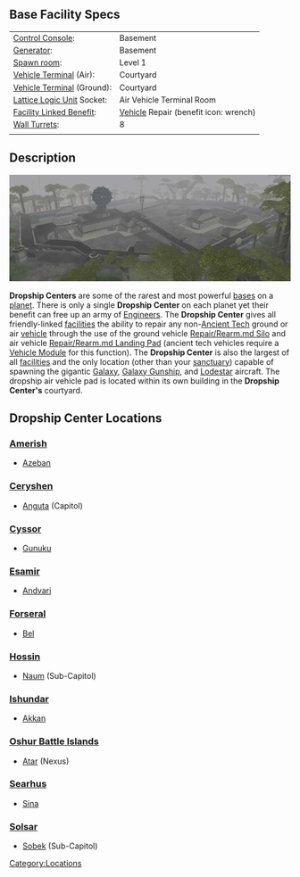 ## Base Facility Specs

|                                                                   |                                                                |
| ----------------------------------------------------------------- | -------------------------------------------------------------- |
| [Control Console](Control_Console.md):                 | Basement                                                       |
| [Generator](Generator.md):                             | Basement                                                       |
| [Spawn room](Respawn_room.md):                         | Level 1                                                        |
| [Vehicle Terminal](Vehicle_Terminal.md) (Air):         | Courtyard                                                      |
| [Vehicle Terminal](Vehicle_Terminal.md) (Ground):      | Courtyard                                                      |
| [Lattice Logic Unit](LLU.md) Socket:                   | Air Vehicle Terminal Room                                      |
| [Facility Linked Benefit](Facility_Linked_Benefit.md): | [Vehicle](Vehicle.md) Repair (benefit icon: wrench) |
| [Wall Turrets](Phalanx.md):                            | 8                                                              |
|                                                                   |                                                                |

## Description

![](images/Dropship.jpg "Dropship.jpg")

**Dropship Centers** are some of the rarest and most powerful
[bases](facilities.md) on a [planet](planet.md). There
is only a single **Dropship Center** on each planet yet their benefit
can free up an army of [Engineers](Engineering.md). The
**Dropship Center** gives all friendly-linked
[facilities](facilities.md) the ability to repair any
non-[Ancient Tech](Ancient_Tech.md) ground or air
[vehicle](Vehicle_Index.md) through the use of the ground
vehicle [Repair/Rearm.md Silo](Repair/Rearm_Silo.md) and air
vehicle [Repair/Rearm.md Landing Pad](Landing_Pad.md) (ancient tech
vehicles require a [Vehicle Module](Vehicle_Module.md) for this
function). The **Dropship Center** is also the largest of all
[facilities](facilities.md) and the only location (other than
your [sanctuary](sanctuary.md)) capable of spawning the gigantic
[Galaxy](Galaxy.md), [Galaxy
Gunship](Galaxy_Gunship.md), and [Lodestar](Lodestar.md)
aircraft. The dropship air vehicle pad is located within its own
building in the **Dropship Center's** courtyard.

## Dropship Center Locations

### [Amerish](Amerish.md)

- [Azeban](Azeban.md)

### [Ceryshen](Ceryshen.md)

- [Anguta](Anguta.md) (Capitol)

### [Cyssor](Cyssor.md)

- [Gunuku](Gunuku.md)

### [Esamir](Esamir.md)

- [Andvari](Andvari.md)

### [Forseral](Forseral.md)

- [Bel](Bel.md)

### [Hossin](Hossin.md)

- [Naum](Naum.md) (Sub-Capitol)

### [Ishundar](Ishundar.md)

- [Akkan](Akkan.md)

### [Oshur Battle Islands](Oshur.md)

- [Atar](Atar.md) (Nexus)

### [Searhus](Searhus.md)

- [Sina](Sina.md)

### [Solsar](Solsar.md)

- [Sobek](Sobek.md) (Sub-Capitol)

[Category:Locations](Category:Locations.md)

